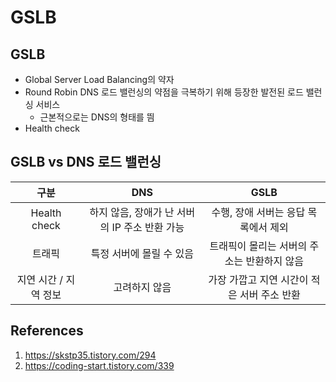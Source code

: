 # GSLB

## GSLB

- Global Server Load Balancing의 약자
- Round Robin DNS 로드 밸런싱의 약점을 극복하기 위해 등장한 발전된 로드 밸런싱 서비스
  - 근본적으로는 DNS의 형태를 띔
- Health check

## GSLB vs DNS 로드 밸런싱

|         구분          |                      DNS                      |                    GSLB                     |
| :-------------------: | :-------------------------------------------: | :-----------------------------------------: |
|     Health check      | 하지 않음, 장애가 난 서버의 IP 주소 반환 가능 |    수행, 장애 서버는 응답 목록에서 제외     |
|        트래픽         |           특정 서버에 몰릴 수 있음            | 트래픽이 몰리는 서버의 주소는 반환하지 않음 |
| 지연 시간 / 지역 정보 |                 고려하지 않음                 | 가장 가깝고 지연 시간이 적은 서버 주소 반환 |

## References

1. https://skstp35.tistory.com/294
2. https://coding-start.tistory.com/339
